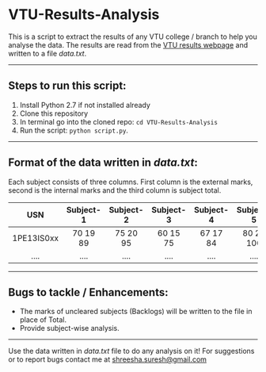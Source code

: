 # VTU-Results-Analysis
This is a script to extract the results of any VTU college / branch to help you analyse the data. 
The results are read from the [VTU results webpage](http://www.results.vtu.ac.in/vitavi.php) and written to a file _data.txt_.
___
## Steps to run this script:
1. Install Python 2.7 if not installed already
2. Clone this repository
3. In terminal go into the cloned repo: `cd VTU-Results-Analysis`
4. Run the script: `python script.py`.

___
## Format of the data written in _data.txt_:
Each subject consists of three columns. First column is the external marks, second is the internal marks and the third column is subject total.

|     USN    | Subject-1 | Subject-2 | Subject-3 | Subject-4 | Subject-5 | Subject-6 | Subject-7 | Subject-8 | Total |
|:----------:|:---------:|:---------:|:---------:|:---------:|:---------:|:---------:|:---------:|:---------:|:-----:|
| 1PE13IS0xx |  70 19 89 |  75 20 95 |  60 15 75 |  67 17 84 | 80 20 100 |  70 18 88 |  45 22 67 |  48 25 73 |  671  |
|    ....    |    ....   |    ....   |    ....   |    ....   |    ....   |    ....   |    ....   |    ....   |  .... |

___
## Bugs to tackle / Enhancements:
* The marks of uncleared subjects (Backlogs) will be written to the file in place of Total.
* Provide subject-wise analysis.

___
Use the data written in _data.txt_ file to do any analysis on it! For suggestions or to report bugs contact me at shreesha.suresh@gmail.com
